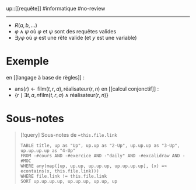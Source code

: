 up::[[requête]]
#informatique #no-review 

---

 - $R(a, b, \dots)$
 - $\varphi \wedge \psi$ où $\varphi$ et $\psi$ sont des requêtes valides
 - $\exists y \varphi$ où $\varphi$ est une rête valide (et $y$ est une variable)
# Exemple

en [[langage à base de règles]] :
 - $\text{ans}(r) \leftarrow \text{film}(t, r, a), \text{réalisateur}(r, n)$
en [[calcul conjonctif]] :
 - $\{ r \mid \exists t, a, n \text{film}(t, r, a) \wedge \text{réalisateur}(r, n)\}$

# Sous-notes

> [!query] Sous-notes de `=this.file.link`
> ```dataview
> TABLE title, up as "Up", up.up as "2-Up", up.up.up as "3-Up", up.up.up.up as "4-Up"
> FROM -#cours AND -#exercice AND -"daily" AND -#excalidraw AND -#MOC
> WHERE any(map([up, up.up, up.up.up, up.up.up.up], (x) => econtains(x, this.file.link)))
> WHERE file.link != this.file.link
> SORT up.up.up.up, up.up.up, up.up, up
> ```

